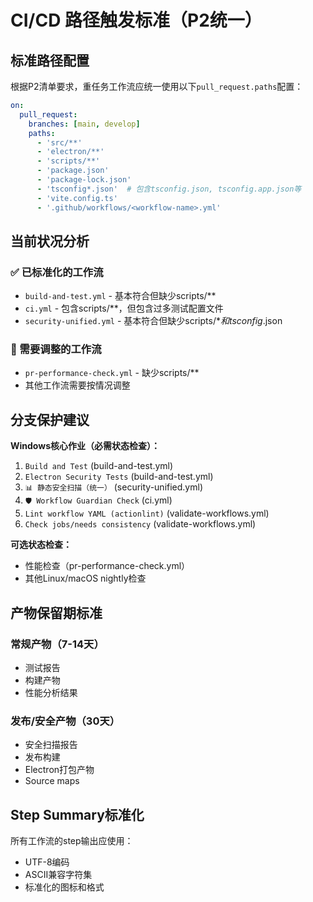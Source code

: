 # CI/CD 路径触发标准（P2统一）

## 标准路径配置

根据P2清单要求，重任务工作流应统一使用以下`pull_request.paths`配置：

```yaml
on:
  pull_request:
    branches: [main, develop]
    paths:
      - 'src/**'
      - 'electron/**'
      - 'scripts/**'
      - 'package.json'
      - 'package-lock.json'
      - 'tsconfig*.json'  # 包含tsconfig.json, tsconfig.app.json等
      - 'vite.config.ts'
      - '.github/workflows/<workflow-name>.yml'
```

## 当前状况分析

### ✅ 已标准化的工作流
- `build-and-test.yml` - 基本符合但缺少scripts/**
- `ci.yml` - 包含scripts/**，但包含过多测试配置文件
- `security-unified.yml` - 基本符合但缺少scripts/**和tsconfig*.json

### 🔄 需要调整的工作流
- `pr-performance-check.yml` - 缺少scripts/**
- 其他工作流需要按情况调整

## 分支保护建议

**Windows核心作业（必需状态检查）：**
1. `Build and Test` (build-and-test.yml)
2. `Electron Security Tests` (build-and-test.yml)
3. `📊 静态安全扫描（统一）` (security-unified.yml) 
4. `🛡️ Workflow Guardian Check` (ci.yml)
5. `Lint workflow YAML (actionlint)` (validate-workflows.yml)
6. `Check jobs/needs consistency` (validate-workflows.yml)

**可选状态检查：**
- 性能检查（pr-performance-check.yml）
- 其他Linux/macOS nightly检查

## 产物保留期标准

### 常规产物（7-14天）
- 测试报告
- 构建产物
- 性能分析结果

### 发布/安全产物（30天）
- 安全扫描报告
- 发布构建
- Electron打包产物
- Source maps

## Step Summary标准化

所有工作流的step输出应使用：
- UTF-8编码
- ASCII兼容字符集
- 标准化的图标和格式